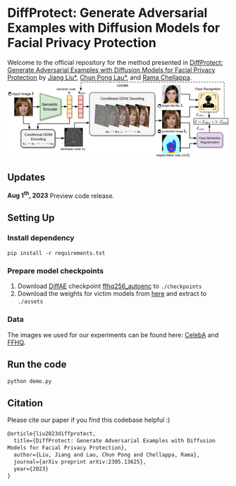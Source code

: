 # DiffProtect: Generate Adversarial Examples with Diffusion Models for Facial Privacy Protection
Welcome to the official repository for the method presented in [DiffProtect: Generate Adversarial Examples with Diffusion Models for Facial Privacy Protection](https://arxiv.org/abs/2305.13625) 
by [Jiang Liu*](https://joellliu.github.io/), [Chun Pong Lau*](https://samuel930930.github.io/), and [Rama Chellappa](https://engineering.jhu.edu/ece/faculty/rama-chellappa/).
![Pipeline Image](pipeline.png)
## Updates
**Aug 1<sup>th</sup>, 2023** Preview code release. 

## Setting Up
### Install dependency
```shell
pip install -r requirements.txt
```
### Prepare model checkpoints
1. Download [DiffAE](https://github.com/phizaz/diffae/tree/master) checkpoint [ffhq256_autoenc](https://vistec-my.sharepoint.com/:f:/g/personal/nattanatc_pro_vistec_ac_th/Ev2D_RNV2llIvm2yXyKgUxAB6w8ffg0C9NWSOtFqPMYQuw?e=f2kWUa) to `./checkpoints`
2. Download the weights for victim models from [here](https://drive.google.com/file/d/19_Y0jR789BGciogjjoGtWNEv-5QBiCB7/view?usp=sharing) and extract to `./assets`
### Data
The images we used for our experiments can be found here: [CelebA](https://drive.google.com/file/d/1DLy-V1YpljoZgi-PC4VZPbb8QQ5DDuyE/view) and [FFHQ](https://drive.google.com/file/d/1hEgxUukYO8kTYbvT0cwZodvvf5Gwxc6W/view).
## Run the code
```shell
python demo.py
```

## Citation 
Please cite our paper if you find this codebase helpful :)

```
@article{liu2023diffprotect,
  title={DiffProtect: Generate Adversarial Examples with Diffusion Models for Facial Privacy Protection},
  author={Liu, Jiang and Lau, Chun Pong and Chellappa, Rama},
  journal={arXiv preprint arXiv:2305.13625},
  year={2023}
}
```
